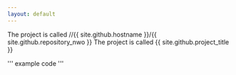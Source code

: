 ```yaml
---
layout: default
---
```

The project is called //{{ site.github.hostname }}/{{ site.github.repository_nwo }}
The project is called {{ site.github.project_title }}

'''
example code
'''
